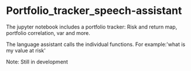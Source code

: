 # Portfolio_tracker_speech-assistant

The jupyter notebook includes a portfolio tracker: Risk and return map, portfolio correlation, var and more.

The language assistant calls the individual functions.
For example:'what is my value at risk'

Note: Still in development
